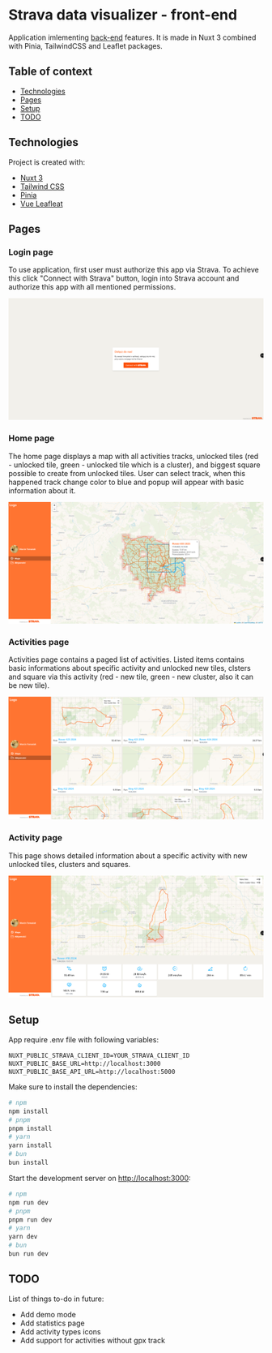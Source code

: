# Strava data visualizer - front-end

Application imlementing [back-end](https://github.com/TomasiakM/StravaApp) features. It is made in Nuxt 3 combined with Pinia, TailwindCSS and Leaflet packages.

## Table of context

- [Technologies](#technologies)
- [Pages](#pages)
- [Setup](#setup)
- [TODO](#todo)

## Technologies

Project is created with:

- [Nuxt 3]("https://nuxt.com/docs/getting-started/installation")
- [Tailwind CSS]("https://tailwindcss.com/docs/installation")
- [Pinia]("https://pinia.vuejs.org/introduction.html")
- [Vue Leafleat]("https://github.com/vue-leaflet/vue-leaflet")

## Pages

### Login page

To use application, first user must authorize this app via Strava. To achieve this click "Connect with Strava" button, login into Strava account and authorize this app with all mentioned permissions.

![Login page](docs/images/login.png)

### Home page

The home page displays a map with all activities tracks, unlocked tiles (red - unlocked tile, green - unlocked tile which is a cluster), and biggest square possible to create from unlocked tiles. User can select track, when this happened track change color to blue and popup will appear with basic information about it.

![Home page](docs/images/main-page.png)

### Activities page

Activities page contains a paged list of activities. Listed items contains basic informations about specific activity and unlocked new tiles, clsters and square via this activity (red - new tile, green - new cluster, also it can be new tile).

![Activities page](docs/images/activities.png)

### Activity page

This page shows detailed information about a specific activity with new unlocked tiles, clusters and squares.

![Activity page](docs/images/activity.png)

## Setup

App require .env file with following variables:

```shell
NUXT_PUBLIC_STRAVA_CLIENT_ID=YOUR_STRAVA_CLIENT_ID
NUXT_PUBLIC_BASE_URL=http://localhost:3000
NUXT_PUBLIC_BASE_API_URL=http://localhost:5000
```

Make sure to install the dependencies:

```bash
# npm
npm install
# pnpm
pnpm install
# yarn
yarn install
# bun
bun install
```

Start the development server on <http://localhost:3000>:

```bash
# npm
npm run dev
# pnpm
pnpm run dev
# yarn
yarn dev
# bun
bun run dev
```

## TODO

List of things to-do in future:

- Add demo mode
- Add statistics page
- Add activity types icons
- Add support for activities without gpx track
